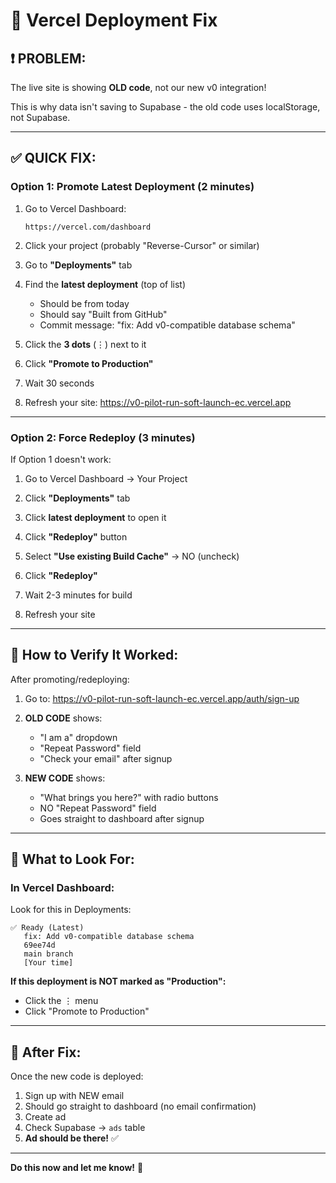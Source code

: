 # 🔧 Vercel Deployment Fix

## ❗ PROBLEM:
The live site is showing **OLD code**, not our new v0 integration!

This is why data isn't saving to Supabase - the old code uses localStorage, not Supabase.

---

## ✅ QUICK FIX:

### **Option 1: Promote Latest Deployment** (2 minutes)

1. Go to Vercel Dashboard:
   ```
   https://vercel.com/dashboard
   ```

2. Click your project (probably "Reverse-Cursor" or similar)

3. Go to **"Deployments"** tab

4. Find the **latest deployment** (top of list)
   - Should be from today
   - Should say "Built from GitHub"
   - Commit message: "fix: Add v0-compatible database schema"

5. Click the **3 dots** (⋮) next to it

6. Click **"Promote to Production"**

7. Wait 30 seconds

8. Refresh your site: https://v0-pilot-run-soft-launch-ec.vercel.app

---

### **Option 2: Force Redeploy** (3 minutes)

If Option 1 doesn't work:

1. Go to Vercel Dashboard → Your Project

2. Click **"Deployments"** tab

3. Click **latest deployment** to open it

4. Click **"Redeploy"** button

5. Select **"Use existing Build Cache"** → NO (uncheck)

6. Click **"Redeploy"**

7. Wait 2-3 minutes for build

8. Refresh your site

---

## 🧪 How to Verify It Worked:

After promoting/redeploying:

1. Go to: https://v0-pilot-run-soft-launch-ec.vercel.app/auth/sign-up

2. **OLD CODE** shows:
   - "I am a" dropdown
   - "Repeat Password" field
   - "Check your email" after signup

3. **NEW CODE** shows:
   - "What brings you here?" with radio buttons
   - NO "Repeat Password" field  
   - Goes straight to dashboard after signup

---

## 📸 What to Look For:

### **In Vercel Dashboard:**

Look for this in Deployments:
```
✅ Ready (Latest)
   fix: Add v0-compatible database schema
   69ee74d
   main branch
   [Your time]
```

**If this deployment is NOT marked as "Production":**
- Click the ⋮ menu
- Click "Promote to Production"

---

## 🎯 After Fix:

Once the new code is deployed:

1. Sign up with NEW email
2. Should go straight to dashboard (no email confirmation)
3. Create ad
4. Check Supabase → `ads` table
5. **Ad should be there!** ✅

---

**Do this now and let me know!** 🚀

